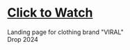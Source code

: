 # <a href="https://afoninis.github.io/viral-website/">Click to Watch</a><br />

Landing page for clothing brand "VIRAL"<br>
Drop 2024
